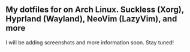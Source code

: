 ## My dotfiles for on Arch Linux. Suckless (Xorg), Hyprland (Wayland), NeoVim (LazyVim), and more

I will be adding screenshots and more information soon. Stay tuned!
